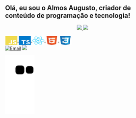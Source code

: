 ## Olá, eu sou o Almos Augusto, criador de conteúdo de programação e tecnologia!
<div align="center">
  <a href="https://github.com/AlmosAugusto">
  <img width="45%" src="https://github-readme-stats.vercel.app/api?username=AlmosAugusto&show_icons=true&theme=dark&include_all_commits=true&count_private=true"/>
  <img width="45%" src="https://github-readme-stats.vercel.app/api/top-langs/?username=AlmosAugusto&layout=compact&langs_count=7&theme=dark"/>
</div>
<div style="display: inline_block"><br>
  <img align="center" alt="Almos-Js" height="30" width="40" src="https://raw.githubusercontent.com/devicons/devicon/master/icons/javascript/javascript-plain.svg">
  <img align="center" alt="Almos-Ts" height="30" width="40" src="https://raw.githubusercontent.com/devicons/devicon/master/icons/typescript/typescript-plain.svg">
  <img align="center" alt="Almos-React" height="30" width="40" src="https://raw.githubusercontent.com/devicons/devicon/master/icons/react/react-original.svg">
  <img align="center" alt="Almos-HTML" height="30" width="40" src="https://raw.githubusercontent.com/devicons/devicon/master/icons/html5/html5-original.svg">
  <img align="center" alt="Almos-CSS" height="30" width="40" src="https://raw.githubusercontent.com/devicons/devicon/master/icons/css3/css3-original.svg"> 
 
<div> 
   <a href="mailto:almos.filho@hotmail.com"><img alt="Email" width="300" src="https://img.shields.io/badge/Email-almos.filho@hotmail.com-blue?style=flat-square&logo=gmail"></a>
  <a href="https://https://www.linkedin.com/in/almos-augusto/" target="_blank"><img src="https://img.shields.io/badge/-LinkedIn-%230077B5?style=for-the-badge&logo=linkedin&logoColor=white" target="_blank"></a> 
 
  ![Snake animation](https://github.com/rafaballerini/rafaballerini/blob/output/github-contribution-grid-snake.svg)
 
</div>
